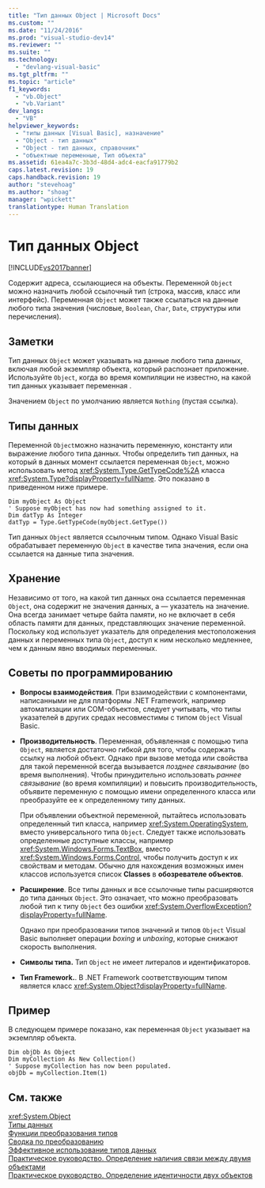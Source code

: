 ```yaml
---
title: "Тип данных Object | Microsoft Docs"
ms.custom: ""
ms.date: "11/24/2016"
ms.prod: "visual-studio-dev14"
ms.reviewer: ""
ms.suite: ""
ms.technology: 
  - "devlang-visual-basic"
ms.tgt_pltfrm: ""
ms.topic: "article"
f1_keywords: 
  - "vb.Object"
  - "vb.Variant"
dev_langs: 
  - "VB"
helpviewer_keywords: 
  - "типы данных [Visual Basic], назначение"
  - "Object - тип данных"
  - "Object - тип данных, справочник"
  - "объектные переменные, Тип объекта"
ms.assetid: 61ea4a7c-3b3d-48d4-adc4-eacfa91779b2
caps.latest.revision: 19
caps.handback.revision: 19
author: "stevehoag"
ms.author: "shoag"
manager: "wpickett"
translationtype: Human Translation
---
```

# Тип данных Object
[!INCLUDE[vs2017banner](../../../csharp/includes/vs2017banner.md)]

Содержит адреса, ссылающиеся на объекты.  Переменной `Object` можно назначить любой ссылочный тип \(строка, массив, класс или интерфейс\).  Переменная `Object` может также ссылаться на данные любого типа значения \(числовые, `Boolean`, `Char`, `Date`, структуры или перечисления\).  
  
## Заметки  
 Тип данных `Object` может указывать на данные любого типа данных, включая любой экземпляр объекта, который распознает приложение.  Используйте `Object`, когда во время компиляции не известно, на какой тип данных указывает переменная .  
  
 Значением `Object` по умолчанию является `Nothing` \(пустая ссылка\).  
  
## Типы данных  
 Переменной `Object`можно назначить переменную, константу или выражение любого типа данных.  Чтобы определить тип данных, на который в данных момент ссылается переменная `Object`, можно использовать метод <xref:System.Type.GetTypeCode%2A> класса <xref:System.Type?displayProperty=fullName>.  Это показано в приведенном ниже примере.  
  
```  
Dim myObject As Object  
' Suppose myObject has now had something assigned to it.  
Dim datTyp As Integer  
datTyp = Type.GetTypeCode(myObject.GetType())  
```  
  
 Тип данных `Object` является ссылочным типом.  Однако Visual Basic обрабатывает переменную `Object` в качестве типа значения, если она ссылается на данные типа значения.  
  
## Хранение  
 Независимо от того, на какой тип данных она ссылается переменная `Object`, она содержит не значения данных, а — указатель на значение.  Она всегда занимает четыре байта памяти, но не включает в себя область памяти для данных, представляющих значение переменной.  Поскольку код использует указатель для определения местоположения данных и переменных типа `Object`, доступ к ним несколько медленнее, чем к данным явно вводимых переменных.  
  
## Советы по программированию  
  
-   **Вопросы взаимодействия**. При взаимодействии с компонентами, написанными не для платформы .NET Framework, например автоматизации или COM\-объектов, следует учитывать, что типы указателей в других средах несовместимы с типом `Object` Visual Basic.  
  
-   **Производительность**. Переменная, объявленная с помощью типа `Object`, является достаточно гибкой для того, чтобы содержать ссылку на любой объект.  Однако при вызове метода или свойства для такой переменной всегда вызывается *позднее связывание* \(во время выполнения\).  Чтобы принудительно использовать *раннее связывание* \(во время компиляции\) и повысить производительность, объявите переменную с помощью имени определенного класса или преобразуйте ее к определенному типу данных.  
  
     При объявлении объектной переменной, пытайтесь использовать определенный тип класса, например <xref:System.OperatingSystem>, вместо универсального типа `Object`.  Следует также использовать определенные доступные классы, например <xref:System.Windows.Forms.TextBox>, вместо <xref:System.Windows.Forms.Control>, чтобы получить доступ к их свойствам и методам.  Обычно для нахождения возможных имен классов используется список **Classes** в **обозревателе объектов**.  
  
-   **Расширение**. Все типы данных и все ссылочные типы расширяются до типа данных `Object`.  Это означает, что можно преобразовать любой тип к типу `Object` без ошибки <xref:System.OverflowException?displayProperty=fullName>.  
  
     Однако при преобразовании типов значений и типов `Object` Visual Basic выполняет операции *boxing* и *unboxing*, которые снижают скорость выполнения.  
  
-   **Символы типа.** Тип `Object` не имеет литералов и идентификаторов.  
  
-   **Тип Framework.**. В .NET Framework соответствующим типом является класс <xref:System.Object?displayProperty=fullName>.  
  
## Пример  
 В следующем примере показано, как переменная `Object` указывает на экземпляр объекта.  
  
```  
Dim objDb As Object  
Dim myCollection As New Collection()  
' Suppose myCollection has now been populated.  
objDb = myCollection.Item(1)  
```  
  
## См. также  
 <xref:System.Object>   
 [Типы данных](../../../visual-basic/language-reference/data-types/data-type-summary.md)   
 [Функции преобразования типов](../../../visual-basic/language-reference/functions/type-conversion-functions.md)   
 [Сводка по преобразованию](../../../visual-basic/language-reference/keywords/conversion-summary.md)   
 [Эффективное использование типов данных](../../../visual-basic/programming-guide/language-features/data-types/efficient-use-of-data-types.md)   
 [Практическое руководство. Определение наличия связи между двумя объектами](../../../visual-basic/programming-guide/language-features/variables/how-to-determine-whether-two-objects-are-related.md)   
 [Практическое руководство. Определение идентичности двух объектов](../../../visual-basic/programming-guide/language-features/variables/how-to-determine-whether-two-objects-are-identical.md)